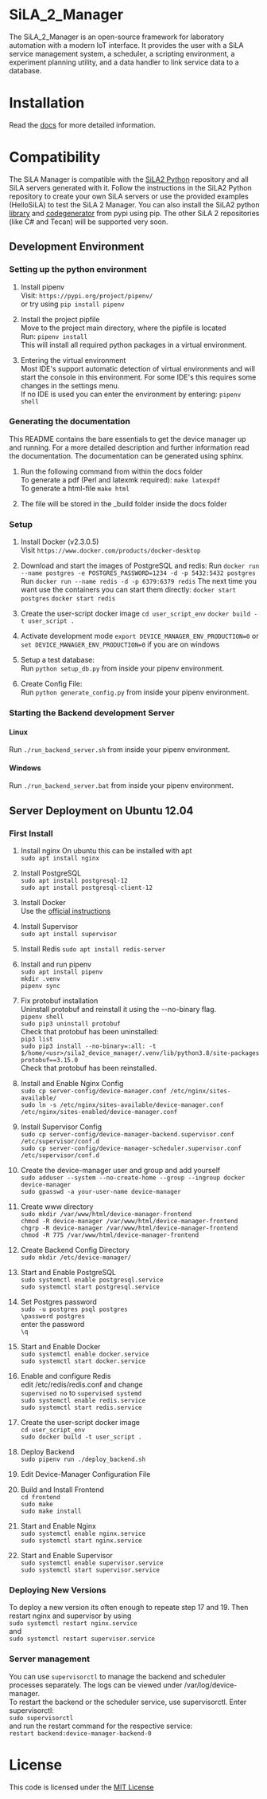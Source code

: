 # SiLA_2_Manager

The SiLA_2_Manager is an open-source framework for laboratory automation with a modern IoT interface. 
It provides the user with a SiLA service management system, a scheduler, a scripting environment, a experiment 
planning utility, and a data handler to link service data to a database.

# Installation
Read the [docs](https://sila2-manager.readthedocs.io/en/latest/) for more detailed information.  

# Compatibility
The SiLA Manager is compatible with the [SiLA2 Python](https://gitlab.com/SiLA2/sila_python) repository and all SiLA 
servers generated with it. Follow the instructions in the SiLA2 Python repository to create your own SiLA servers or use 
the provided examples (HelloSiLA) to test the SiLA 2 Manager. You can also install the SiLA2 python 
[library](https://pypi.org/project/sila2lib/) and [codegenerator](https://pypi.org/project/sila2codegenerator/) from 
pypi using  pip. The other SiLA 2 repositories (like C# and Tecan) will be supported very soon.  

## Development Environment

### Setting up the python environment
1. Install pipenv  
Visit: `https://pypi.org/project/pipenv/`  
or try using `pip install pipenv`

2. Install the project pipfile  
Move to the project main directory, where the pipfile is located  
Run: `pipenv install`   
This will install all required python packages in a virtual environment.  

3. Entering the virtual environment  
Most IDE's support automatic detection of virtual environments and will start the console in this environment. 
For some IDE's this requires some changes in the settings menu.  
If no IDE is used you can enter the environment by entering: `pipenv shell`

### Generating the documentation
This README contains the bare essentials to get the device manager up and running. For a more detailed description and 
further information read the documentation. The documentation can be generated using sphinx.
1. Run the following command from within the docs folder  
To generate a pdf (Perl and latexmk required):
`make latexpdf`  
To generate a html-file
`make html`

2. The file will be stored in the _build folder inside the docs folder

### Setup
1. Install Docker (v2.3.0.5)  
Visit `https://www.docker.com/products/docker-desktop`   

2. Download and start the images of PostgreSQL and redis: 
Run `docker run --name postgres -e POSTGRES_PASSWORD=1234 -d -p 5432:5432 postgres`  
Run `docker run --name redis -d -p 6379:6379 redis`
The next time you want use the containers you can start them directly: 
`docker start postgres`
`docker start redis`
	
3. Create the user-script docker image
`cd user_script_env`
`docker build -t user_script .`

4. Activate development mode
`export DEVICE_MANAGER_ENV_PRODUCTION=0` or 
`set DEVICE_MANAGER_ENV_PRODUCTION=0` 
if you are on windows 

5. Setup a test database:  
Run `python setup_db.py` from inside your pipenv environment.

6. Create Config File:  
Run `python generate_config.py` from inside your pipenv environment.


### Starting the Backend development Server

#### Linux
Run `./run_backend_server.sh` from inside your pipenv environment.

#### Windows
Run `./run_backend_server.bat` from inside your pipenv environment.

## Server Deployment on Ubuntu 12.04

### First Install

1. Install nginx
On ubuntu this can be installed with apt  
`sudo apt install nginx`  

2. Install PostgreSQL  
`sudo apt install postgresql-12`  
`sudo apt install postgresql-client-12`  

3. Install Docker  
Use the [official instructions](https://docs.docker.com/engine/install/ubuntu/) 

4. Install Supervisor  
`sudo apt install supervisor`  

5. Install Redis
`sudo apt install redis-server`

6. Install and run pipenv  
`sudo apt install pipenv`  
`mkdir .venv`  
`pipenv sync`  

7. Fix protobuf installation  
Uninstall protobuf and reinstall it using the --no-binary flag.    
`pipenv shell`  
`sudo pip3 uninstall protobuf`  
Check that protobuf has been uninstalled:  
`pip3 list`  
`sudo pip3 install --no-binary=:all: -t $/home/<usr>/sila2_device_manager/.venv/lib/python3.8/site-packages protobuf==3.15.0`    
Check that protobuf has been reinstalled.  

8. Install and Enable Nginx Config  
`sudo cp server-config/device-manager.conf /etc/nginx/sites-available/`  
`sudo ln -s /etc/nginx/sites-available/device-manager.conf /etc/nginx/sites-enabled/device-manager.conf`  

9. Install Supervisor Config  
`sudo cp server-config/device-manager-backend.supervisor.conf /etc/supervisor/conf.d`  
`sudo cp server-config/device-manager-scheduler.supervisor.conf /etc/supervisor/conf.d`  

10. Create the device-manager user and group and add yourself  
`sudo adduser --system --no-create-home --group --ingroup docker device-manager`  
`sudo gpasswd -a your-user-name device-manager`  

11. Create www directory  
`sudo mkdir /var/www/html/device-manager-frontend`  
`chmod -R device-manager /var/www/html/device-manager-frontend`  
`chgrp -R device-manager /var/www/html/device-manager-frontend`  
`chmod -R 775 /var/www/html/device-manager-frontend`  

12. Create Backend Config Directory  
`sudo mkdir /etc/device-manager/`  

13. Start and Enable PostgreSQL  
`sudo systemctl enable postgresql.service`  
`sudo systemctl start postgresql.service`  

14. Set Postgres password  
`sudo -u postgres psql postgres`  
`\password postgres`  
enter the password  
`\q`  

15. Start and Enable Docker  
`sudo systemctl enable docker.service`  
`sudo systemctl start docker.service`  

16. Enable and configure Redis  
edit /etc/redis/redis.conf and change   
`supervised no` to `supervised systemd`  
`sudo systemctl enable redis.service`  
`sudo systemctl start redis.service`  

17. Create the user-script docker image  
`cd user_script_env`  
`sudo docker build -t user_script .`  

18. Deploy Backend  
`sudo pipenv run ./deploy_backend.sh`  

19. Edit Device-Manager Configuration File  

20. Build and Install Frontend  
`cd frontend`  
`sudo make`  
`sudo make install`  

21. Start and Enable Nginx  
`sudo systemctl enable nginx.service`  
`sudo systemctl start nginx.service`  

22. Start and Enable Supervisor  
`sudo systemctl enable supervisor.service`  
`sudo systemctl start supervisor.service`  


### Deploying New Versions
To deploy a new version its often enough to repeate step 17 and 19.
Then restart nginx and supervisor by using  
`sudo systemctl restart nginx.service`  
and  
`sudo systemctl restart supervisor.service`  

### Server management
You can use `supervisorctl` to manage the backend and scheduler processes separately.
The logs can be viewed under /var/log/device-manager.  
To restart the backend or the scheduler service, use supervisorctl. Enter supervisorctl:  
`sudo supervisorctl`   
and run the restart command for the respective service:  
`restart backend:device-manager-backend-0`  


# License
This code is licensed under the [MIT License](https://en.wikipedia.org/wiki/MIT_License)
